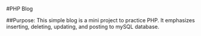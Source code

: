 #PHP Blog

##Purpose:
This simple blog is a mini project to practice PHP. It emphasizes inserting, deleting, updating, and posting to mySQL database.

